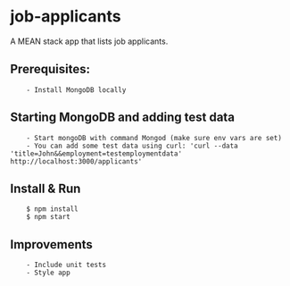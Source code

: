 # job-applicants
A MEAN stack app that lists job applicants.

## Prerequisites:
		- Install MongoDB locally

## Starting MongoDB and adding test data

		- Start mongoDB with command Mongod (make sure env vars are set)
		- You can add some test data using curl: 'curl --data 'title=John&&employment=testemploymentdata' http://localhost:3000/applicants'
		
## Install & Run

		$ npm install
		$ npm start
		
## Improvements

		- Include unit tests
		- Style app 
		

